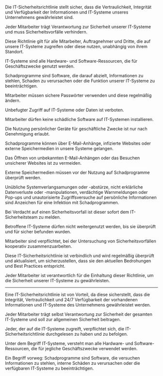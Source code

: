 Die IT-Sicherheitsrichtlinie stellt sicher, dass die Vertraulichkeit, Integrität und Verfügbarkeit der Informationen und IT-Systeme unseres Unternehmens gewährleistet sind.  

Jeder Mitarbeiter trägt Verantwortung zur Sicherheit unserer IT-Systeme und muss Sicherheitsvorfälle verhindern.  

Diese Richtlinie gilt für alle Mitarbeiter, Auftragnehmer und Dritte, die auf unsere IT-Systeme zugreifen oder diese nutzen, unabhängig von ihrem Standort.  

IT-Systeme sind alle Hardware- und Software-Ressourcen, die für Geschäftszwecke genutzt werden.  

Schadprogramme sind Software, die darauf abzielt, Informationen zu stehlen, Schaden zu verursachen oder die Funktion unserer IT-Systeme zu beeinträchtigen.  

Mitarbeiter müssen sichere Passwörter verwenden und diese regelmäßig ändern. 

Unbefugter Zugriff auf IT-Systeme oder Daten ist verboten.  

Mitarbeiter dürfen keine schädliche Software auf IT-Systemen installieren.  

Die Nutzung persönlicher Geräte für geschäftliche Zwecke ist nur nach Genehmigung erlaubt.  

Schadprogramme können über E-Mail-Anhänge, infizierte Websites oder externe Speichermedien in unsere Systeme gelangen.  

Das Öffnen von unbekannten E-Mail-Anhängen oder das Besuchen unsicherer Websites ist zu vermeiden.  

Externe Speichermedien müssen vor der Nutzung auf Schadprogramme überprüft werden.  

Unübliche Systemverlangsamungen oder -abstürze, nicht erklärliche Datenverluste oder -manipulationen, verdächtige Warnmeldungen oder Pop-ups und unautorisierte Zugriffsversuche auf persönliche Informationen sind Anzeichen für eine Infektion mit Schadprogrammen.  

Bei Verdacht auf einen Sicherheitsvorfall ist dieser sofort dem IT-Sicherheitsteam zu melden.  

Betroffene IT-Systeme dürfen nicht weitergenutzt werden, bis sie überprüft und für sicher befunden wurden.  

Mitarbeiter sind verpflichtet, bei der Untersuchung von Sicherheitsvorfällen kooperativ zusammenzuarbeiten.  

Diese IT-Sicherheitsrichtlinie ist verbindlich und wird regelmäßig überprüft und aktualisiert, um sicherzustellen, dass sie den aktuellen Bedrohungen und Best Practices entspricht.  

Jeder Mitarbeiter ist verantwortlich für die Einhaltung dieser Richtlinie, um die Sicherheit unserer IT-Systeme zu gewährleisten.
___
Eine IT-Sicherheitsrichtlinie ist von Vorteil, da diese sicherstellt, dass die Integrität, Vertraulichkeit und 24/7 Verfügbarkeit der vorhandenen Informationen und IT-Systeme des Unternehmens gewährleistet werden. 

Jeder Mitarbeiter trägt selbst Verantwortung zur Sicherheit der gesamten IT-Systeme und soll zur allgemeinen Sicherheit beitragen.

Jeder, der auf die IT-Systeme zugreift, verpflichtet sich, die IT-Sicherheitsrichtlinie durchgelesen zu haben und zu befolgen.

Unter dem Begriff IT-Systeme, versteht man alle Hardware- und Software-Ressourcen, die für jegliche Geschäftszwecke verwendet werden.

Ein Begriff vorweg: Schadprogramme sind Software, die versuchen Informationen zu stehlen, interne Schäden zu verursachen oder die verfügbaren IT-Systeme zu beeinträchtigen.








